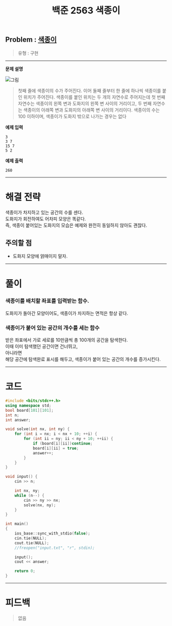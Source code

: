 ﻿---
title: 백준 2563 색종이
categories:
- PS

tags:
- baekjoon
- PS
- Problem Solve
- KOI
- 구현
---


## Problem : [색종이](https://www.acmicpc.net/problem/2563)
> 유형 : 구현

---


**문제 설명**

![그림](https://www.acmicpc.net/upload/images/IcZB4bH8h7wwEY6z7qyoqNXkMsh.png)
> 첫째 줄에 색종이의 수가 주어진다. 이어 둘째 줄부터 한 줄에 하나씩 색종이를 붙인 위치가 주어진다. 색종이를 붙인 위치는 두 개의 자연수로 주어지는데 첫 번째 자연수는 색종이의 왼쪽 변과 도화지의 왼쪽 변 사이의 거리이고, 두 번째 자연수는 색종이의 아래쪽 변과 도화지의 아래쪽 변 사이의 거리이다. 색종이의 수는 100 이하이며, 색종이가 도화지 밖으로 나가는 경우는 없다


**예제 입력**

```
3
3 7
15 7
5 2
```

**예제 출력**

```
260
```

---


# 해결 전략

>
색종이가 차지하고 있는 공간의 수를 센다.  
도화지가 회전하여도 어차피 모양은 똑같다.  
즉, 색종이 붙어있는 도화지의 모습은 예제와 완전히 동일하지 않아도 괜찮다.


## 주의할 점

* 도화지 모양에 얽매이지 말자.


---



# 풀이

### 색종이를 배치할 좌표를 입력받는 함수.

도화지가 돌아간 모양이어도, 색종이가 차지하는 면적은 항상 같다.


### 색종이가 붙어 있는 공간의 개수를 세는 함수

받은 좌표에서 가로 세로를 10만큼씩 총 100개의 공간을 탐색한다.  
이때 이미 탐색했던 공간이면 건너뛰고,  
아니라면  
해당 공간에 탐색완료 표시를 해두고, 색종이가 붙어 있는 공간의 개수를 증가시킨다.  



---

# 코드

```c++
#include <bits/stdc++.h>
using namespace std;
bool board[101][101];
int n;
int answer;

void solve(int nx, int ny) {
	for (int i = nx; i < nx + 10; ++i) {
		for (int ii = ny; ii < ny + 10; ++ii) {
			if (board[i][ii])continue;
			board[i][ii] = true;
			answer++;
		}
	}
}

void input() {
	cin >> n;

	int nx, ny;
	while (n--) {
		cin >> ny >> nx;
		solve(nx, ny);
	}
}

int main()
{
	ios_base::sync_with_stdio(false);
	cin.tie(NULL);
	cout.tie(NULL);
    //freopen("input.txt", "r", stdin);

	input();
	cout << answer;

	return 0;
}
```


---


# 피드백


> 없음

